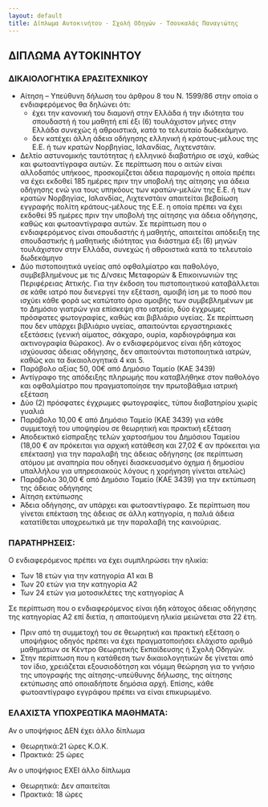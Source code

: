 ```yaml
---
layout: default
title: Δίπλωμα Αυτοκινήτου - Σχολή Οδηγών - Τσουκαλάς Παναγιώτης
---
```


ΔΙΠΛΩΜΑ ΑΥΤΟΚΙΝΗΤΟΥ
-------------------

### ΔΙΚΑΙΟΛΟΓΗΤΙΚΑ ΕΡΑΣΙΤΕΧΝΙΚΟΥ

- Αίτηση – Υπεύθυνη δήλωση του άρθρου 8 του Ν. 1599/86 στην οποία ο ενδιαφερόμενος θα δηλώνει ότι:
  - έχει την κανονική του διαμονή στην Ελλάδα ή την ιδιότητα του σπουδαστή ή του μαθητή επί έξι (6) τουλάχιστον μήνες στην Ελλάδα συνεχώς ή αθροιστικά, κατά το τελευταίο δωδεκάμηνο.
  - δεν κατέχει άλλη άδεια οδήγησης ελληνική ή κράτους-μέλους της Ε.Ε. ή των κρατών Νορβηγίας, Ισλανδίας, Λιχτενστάιν.
- Δελτίο αστυνομικής ταυτότητας ή ελληνικό διαβατήριο σε ισχύ, καθώς και φωτοαντίγραφα αυτών. Σε περίπτωση που ο αιτών είναι αλλοδαπός υπήκοος, προσκομίζεται άδεια παραμονής η οποία πρέπει να έχει εκδοθεί 185 ημέρες πριν την υποβολή της αίτησης για άδεια οδήγησης ενώ για τους υπηκόους των κρατών-μελών της Ε.Ε. ή των κρατών Νορβηγίας, Ισλανδίας, Λιχτενστάιν απαιτείται βεβαίωση εγγραφής πολίτη κράτους-μέλους της Ε.Ε. η οποία πρέπει να έχει εκδοθεί 95 ημέρες πριν την υποβολή της αίτησης για άδεια οδήγησης, καθώς και φωτοαντίγραφα αυτών. Σε περίπτωση που ο ενδιαφερόμενος είναι σπουδαστής ή μαθητής, απαιτείται απόδειξη της σπουδαστικής ή μαθητικής ιδιότητας για διάστημα έξι (6) μηνών τουλάχιστον στην Ελλάδα, συνεχώς ή αθροιστικά κατά το τελευταίο δωδεκάμηνο
- Δύο πιστοποιητικά υγείας από οφθαλμίατρο και παθολόγο, συμβεβλημένους με τις Δ/νσεις Μεταφορών & Επικοινωνιών της Περιφέρειας Αττικής. Για την έκδοση του πιστοποιητικού καταβάλλεται σε κάθε ιατρό που διενεργεί την εξέταση, αμοιβή ίση με το ποσό που ισχύει κάθε φορά ως κατώτατο όριο αμοιβής των συμβεβλημένων με το Δημόσιο γιατρών για επίσκεψη στο ιατρείο, δύο έγχρωμες πρόσφατες φωτογραφίες, καθώς και βιβλιάριο υγείας. Σε περίπτωση που δεν υπάρχει βιβλιάριο υγείας, απαιτούνται εργαστηριακές εξετάσεις (γενική αίματος, σάκχαρο, ουρία, καρδιογράφημα και ακτινογραφία θώρακος). Αν ο ενδιαφερόμενος είναι ήδη κάτοχος ισχύουσας άδειας οδήγησης, δεν απαιτούνται πιστοποιητικά ιατρών, καθώς και τα δικαιολογητικά 4 και 5.
- Παράβολο αξίας 50, 00€ από Δημόσιο Ταμείο (ΚΑΕ 3439)
- Αντίγραφο της απόδειξης πληρωμής που καταβλήθηκε στον παθολόγο και οφθαλμίατρο που πραγματοποίησε την πρωτοβάθμια ιατρική εξέταση
- Δύο (2) πρόσφατες έγχρωμες φωτογραφίες, τύπου διαβατηρίου χωρίς γυαλιά
- Παράβολο 10,00 € από Δημόσιο Ταμείο (ΚΑΕ 3439) για κάθε συμμετοχή του υποψηφίου σε θεωρητική και πρακτική εξέταση
- Αποδεικτικό είσπραξης τελών χαρτοσήμου του Δημόσιου Ταμείου (18,00 € αν πρόκειται για αρχική κατάθεση και 27,02 € αν πρόκειται για επέκταση) για την παραλαβή της άδειας οδήγησης (σε περίπτωση ατόμου με αναπηρία που οδηγεί διασκευασμένο όχημα ή δημοσίου υπαλλήλου για υπηρεσιακούς λόγους η χορήγηση γίνεται ατελώς)
- Παράβολο 30,00 € από Δημόσιο Ταμείο (ΚΑΕ 3439) για την εκτύπωση της άδειας οδήγησης
- Αίτηση εκτύπωσης
- Άδεια οδήγησης, αν υπάρχει και φωτοαντίγραφο. Σε περίπτωση που γίνεται επέκταση της άδειας σε άλλη κατηγορία, η παλιά άδεια κατατίθεται υποχρεωτικά με την παραλαβή της καινούριας.

### ΠΑΡΑΤΗΡΗΣΕΙΣ:

Ο ενδιαφερόμενος πρέπει να έχει συμπληρώσει την ηλικία:

- Των 18 ετών για την κατηγορία Α1 και Β
- Των 20 ετών για την κατηγορία Α2
- Των 24 ετών για μοτοσικλέτες της κατηγορίας Α

Σε περίπτωση που ο ενδιαφερόμενος είναι ήδη κάτοχος άδειας οδήγησης της κατηγορίας Α2 επί διετία, η απαιτούμενη ηλικία μειώνεται στα 22 έτη.

- Πριν από τη συμμετοχή του σε θεωρητική και πρακτική εξέταση ο υποψήφιος οδηγός πρέπει να έχει πραγματοποιήσει ελάχιστο αριθμό μαθημάτων σε Κέντρο Θεωρητικής Εκπαίδευσης ή Σχολή Οδηγών.
- Στην περίπτωση που η κατάθεση των δικαιολογητικών δε γίνεται από τον ίδιο, χρειάζεται εξουσιοδότηση και νόμιμη θεώρηση για το γνήσιο της υπογραφής της αίτησης-υπεύθυνης δήλωσης, της αίτησης εκτύπωσης από οποιαδήποτε δημόσια αρχή. Επίσης, κάθε φωτοαντίγραφο εγγράφου πρέπει να είναι επικυρωμένο.

### ΕΛΑΧΙΣΤΑ ΥΠΟΧΡΕΩΤΙΚΑ ΜΑΘΗΜΑΤΑ:

Αν ο υποψήφιος ΔΕΝ έχει άλλο δίπλωμα

- Θεωρητικά:21 ώρες K.O.K.
- Πρακτικά: 25 ώρες

Αν ο υποψήφιος ΕΧΕΙ άλλο δίπλωμα

- Θεωρητικά: Δεν απαιτείται
- Πρακτικά: 18 ώρες

